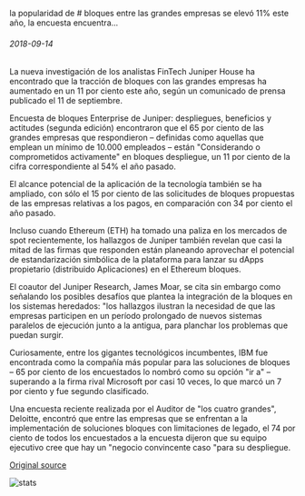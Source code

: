 la popularidad de # bloques entre las grandes empresas se elevó 11% este año, la encuesta encuentra...

###### 2018-09-14

La nueva investigación de los analistas FinTech Juniper House ha encontrado que la tracción de bloques con las grandes empresas ha aumentado en un 11 por ciento este año, según un comunicado de prensa publicado el 11 de septiembre.

Encuesta de bloques Enterprise de Juniper: despliegues, beneficios y actitudes (segunda edición) encontraron que el 65 por ciento de las grandes empresas que respondieron – definidas como aquellas que emplean un mínimo de 10.000 empleados – están "Considerando o comprometidos activamente" en bloques despliegue, un 11 por ciento de la cifra correspondiente al 54% el año pasado.

El alcance potencial de la aplicación de la tecnología también se ha ampliado, con sólo el 15 por ciento de las solicitudes de bloques propuestas de las empresas relativas a los pagos, en comparación con 34 por ciento el año pasado.

Incluso cuando Ethereum (ETH) ha tomado una paliza en los mercados de spot recientemente, los hallazgos de Juniper también revelan que casi la mitad de las firmas que responden están planeando aprovechar el potencial de estandarización simbólica de la plataforma para lanzar su dApps propietario (distribuido Aplicaciones) en el Ethereum bloques.

El coautor del Juniper Research, James Moar, se cita sin embargo como señalando los posibles desafíos que plantea la integración de la bloques en los sistemas heredados: "los hallazgos ilustran la necesidad de que las empresas participen en un período prolongado de nuevos sistemas paralelos de ejecución junto a la antigua, para planchar los problemas que puedan surgir.

Curiosamente, entre los gigantes tecnológicos incumbentes, IBM fue encontrada como la compañía más popular para las soluciones de bloques – 65 por ciento de los encuestados lo nombró como su opción "ir a" – superando a la firma rival Microsoft por casi 10 veces, lo que marcó un 7 por ciento y fue segundo clasificado.

Una encuesta reciente realizada por el Auditor de "los cuatro grandes", Deloitte, encontró que entre las empresas que se enfrentan a la implementación de soluciones bloques con limitaciones de legado, el 74 por ciento de todos los encuestados a la encuesta dijeron que su equipo ejecutivo cree que hay un "negocio convincente caso "para su despliegue.

[Original source](https://cointelegraph.com/news/blockchains-popularity-among-large-enterprises-soared-11-this-year-survey-finds)

![stats](https://c.statcounter.com/11760860/0/a89fa40b/1/ "stats")